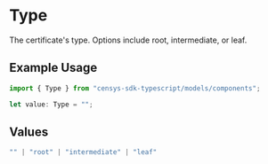 # Type

The certificate's type. Options include root, intermediate, or leaf.

## Example Usage

```typescript
import { Type } from "censys-sdk-typescript/models/components";

let value: Type = "";
```

## Values

```typescript
"" | "root" | "intermediate" | "leaf"
```